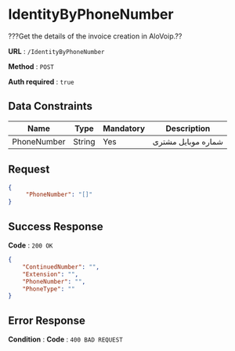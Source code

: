 # IdentityByPhoneNumber

???Get the details of the invoice creation in AloVoip.??


**URL** : `/IdentityByPhoneNumber`

**Method** : `POST`

**Auth required** : `true`

## Data Constraints

|Name|Type|Mandatory|Description|
|-|-|-|-| 
|PhoneNumber |String|Yes|  شماره موبایل مشتری|

## Request 


```json
{
     "PhoneNumber": "[]"
}
```

## Success Response

**Code** : `200 OK`

```json
{
    "ContinuedNumber": "",
    "Extension": "",
    "PhoneNumber": "",
    "PhoneType": ""
}

```

## Error Response

**Condition** : 
**Code** : `400 BAD REQUEST`

` ` 


